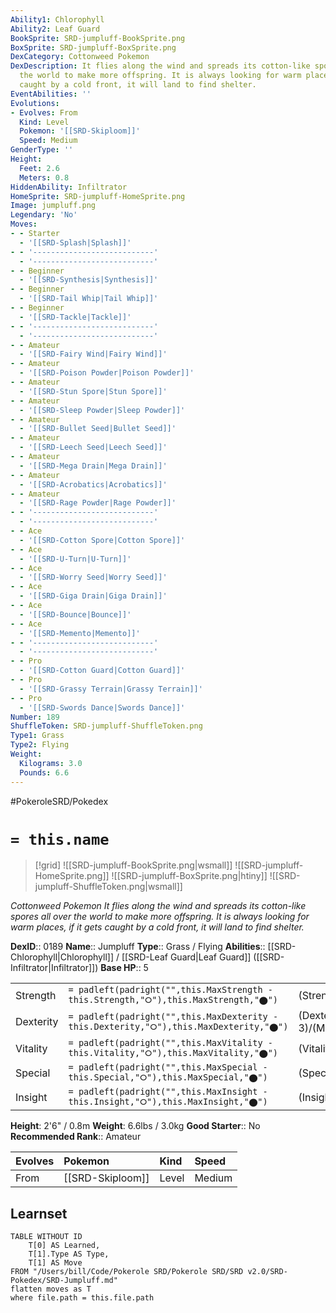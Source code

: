 ```yaml
---
Ability1: Chlorophyll
Ability2: Leaf Guard
BookSprite: SRD-jumpluff-BookSprite.png
BoxSprite: SRD-jumpluff-BoxSprite.png
DexCategory: Cottonweed Pokemon
DexDescription: It flies along the wind and spreads its cotton-like spores all over
  the world to make more offspring. It is always looking for warm places, if it gets
  caught by a cold front, it will land to find shelter.
EventAbilities: ''
Evolutions:
- Evolves: From
  Kind: Level
  Pokemon: '[[SRD-Skiploom]]'
  Speed: Medium
GenderType: ''
Height:
  Feet: 2.6
  Meters: 0.8
HiddenAbility: Infiltrator
HomeSprite: SRD-jumpluff-HomeSprite.png
Image: jumpluff.png
Legendary: 'No'
Moves:
- - Starter
  - '[[SRD-Splash|Splash]]'
- - '---------------------------'
  - '---------------------------'
- - Beginner
  - '[[SRD-Synthesis|Synthesis]]'
- - Beginner
  - '[[SRD-Tail Whip|Tail Whip]]'
- - Beginner
  - '[[SRD-Tackle|Tackle]]'
- - '---------------------------'
  - '---------------------------'
- - Amateur
  - '[[SRD-Fairy Wind|Fairy Wind]]'
- - Amateur
  - '[[SRD-Poison Powder|Poison Powder]]'
- - Amateur
  - '[[SRD-Stun Spore|Stun Spore]]'
- - Amateur
  - '[[SRD-Sleep Powder|Sleep Powder]]'
- - Amateur
  - '[[SRD-Bullet Seed|Bullet Seed]]'
- - Amateur
  - '[[SRD-Leech Seed|Leech Seed]]'
- - Amateur
  - '[[SRD-Mega Drain|Mega Drain]]'
- - Amateur
  - '[[SRD-Acrobatics|Acrobatics]]'
- - Amateur
  - '[[SRD-Rage Powder|Rage Powder]]'
- - '---------------------------'
  - '---------------------------'
- - Ace
  - '[[SRD-Cotton Spore|Cotton Spore]]'
- - Ace
  - '[[SRD-U-Turn|U-Turn]]'
- - Ace
  - '[[SRD-Worry Seed|Worry Seed]]'
- - Ace
  - '[[SRD-Giga Drain|Giga Drain]]'
- - Ace
  - '[[SRD-Bounce|Bounce]]'
- - Ace
  - '[[SRD-Memento|Memento]]'
- - '---------------------------'
  - '---------------------------'
- - Pro
  - '[[SRD-Cotton Guard|Cotton Guard]]'
- - Pro
  - '[[SRD-Grassy Terrain|Grassy Terrain]]'
- - Pro
  - '[[SRD-Swords Dance|Swords Dance]]'
Number: 189
ShuffleToken: SRD-jumpluff-ShuffleToken.png
Type1: Grass
Type2: Flying
Weight:
  Kilograms: 3.0
  Pounds: 6.6
---
```


#PokeroleSRD/Pokedex

# `= this.name`

> [!grid]
> ![[SRD-jumpluff-BookSprite.png|wsmall]]
> ![[SRD-jumpluff-HomeSprite.png]]
> ![[SRD-jumpluff-BoxSprite.png|htiny]]
> ![[SRD-jumpluff-ShuffleToken.png|wsmall]]


*Cottonweed Pokemon*
*It flies along the wind and spreads its cotton-like spores all over the world to make more offspring. It is always looking for warm places, if it gets caught by a cold front, it will land to find shelter.*

**DexID**:: 0189
**Name**:: Jumpluff
**Type**:: Grass / Flying
**Abilities**:: [[SRD-Chlorophyll|Chlorophyll]] / [[SRD-Leaf Guard|Leaf Guard]] ([[SRD-Infiltrator|Infiltrator]])
**Base HP**:: 5

|           |                                                                                        |                                          |
| --------- | -------------------------------------------------------------------------------------- | ---------------------------------------- |
| Strength  | `= padleft(padright("",this.MaxStrength - this.Strength,"⭘"),this.MaxStrength,"⬤")`    | (Strength::2)/(MaxStrength::4)   |
| Dexterity | `= padleft(padright("",this.MaxDexterity - this.Dexterity,"⭘"),this.MaxDexterity,"⬤")` | (Dexterity:: 3)/(MaxDexterity::6) |
| Vitality  | `= padleft(padright("",this.MaxVitality - this.Vitality,"⭘"),this.MaxVitality,"⬤")`    | (Vitality::2)/(MaxVitality::5)   |
| Special   | `= padleft(padright("",this.MaxSpecial - this.Special,"⭘"),this.MaxSpecial,"⬤")`       | (Special::2)/(MaxSpecial::4)     |
| Insight   | `= padleft(padright("",this.MaxInsight - this.Insight,"⭘"),this.MaxInsight,"⬤")`       | (Insight::2)/(MaxInsight::5)     |

**Height**: 2'6" / 0.8m
**Weight**: 6.6lbs / 3.0kg
**Good Starter**:: No
**Recommended Rank**:: Amateur

| Evolves   | Pokemon          | Kind   | Speed   |
|:----------|:-----------------|:-------|:--------|
| From      | [[SRD-Skiploom]] | Level  | Medium  |

## Learnset

```dataview
TABLE WITHOUT ID
    T[0] AS Learned,
    T[1].Type AS Type,
    T[1] AS Move
FROM "/Users/bill/Code/Pokerole SRD/Pokerole SRD/SRD v2.0/SRD-Pokedex/SRD-Jumpluff.md"
flatten moves as T
where file.path = this.file.path
```
